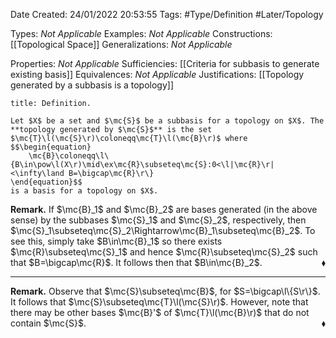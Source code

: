 <div class="topSpace"></div>

Date Created: 24/01/2022 20:53:55
Tags: #Type/Definition #Later/Topology

Types: _Not Applicable_
Examples: _Not Applicable_
Constructions: [[Topological Space]]
Generalizations: _Not Applicable_

Properties: _Not Applicable_
Sufficiencies: [[Criteria for subbasis to generate existing basis]]
Equivalences: _Not Applicable_
Justifications: [[Topology generated by a subbasis is a topology]]

``` ad-Definition
title: Definition.

Let $X$ be a set and $\mc{S}$ be a subbasis for a topology on $X$. The **topology generated by $\mc{S}$** is the set $\mc{T}\l(\mc{S}\r)\coloneqq\mc{T}\l(\mc{B}\r)$ where
$$\begin{equation}
    \mc{B}\coloneqq\l\{B\in\pow\l(X\r)\mid\ex\mc{R}\subseteq\mc{S}:0<\l|\mc{R}\r|<\infty\land B=\bigcap\mc{R}\r\}
\end{equation}$$
is a basis for a topology on $X$.

```

**Remark.** If $\mc{B}_1$ and $\mc{B}_2$ are bases generated (in the above sense) by the subbases $\mc{S}_1$ and $\mc{S}_2$, respectively, then $\mc{S}_1\subseteq\mc{S}_2\Rightarrow\mc{B}_1\subseteq\mc{B}_2$. To see this, simply take $B\in\mc{B}_1$ so there exists $\mc{R}\subseteq\mc{S}_1$ and hence $\mc{R}\subseteq\mc{S}_2$ such that $B=\bigcap\mc{R}$. It follows then that $B\in\mc{B}_2$.<span style="float:right;">$\blacklozenge$</span>

---

**Remark.** Observe that $\mc{S}\subseteq\mc{B}$, for $S=\bigcap\l\{S\r\}$. It follows that $\mc{S}\subseteq\mc{T}\l(\mc{S}\r)$. However, note that there may be other bases $\mc{B}'$ of $\mc{T}\l(\mc{B}\r)$ that do not contain $\mc{S}$.<span style="float:right;">$\blacklozenge$</span>
